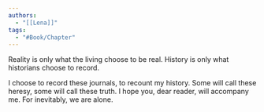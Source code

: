 ```yaml
---
authors:
  - "[[Lena]]"
tags:
  - "#Book/Chapter"
---
```


Reality is only what the living choose to be real. History is only what historians choose to record.

I choose to record these journals, to recount my history. Some will call these heresy, some will call these truth. I hope you, dear reader, will accompany me. For inevitably, we are alone.
